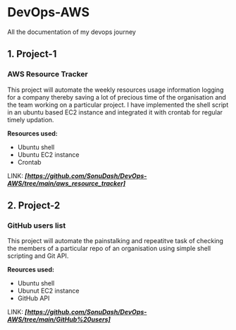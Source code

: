# DevOps-AWS
All the documentation of my devops journey

## 1. Project-1
### AWS Resource Tracker
This project will automate the weekly resources usage information logging for a company thereby saving a lot of precious time of the organisation and the team working on a particular project. I have implemented the shell script in an ubuntu based EC2 instance and integrated it with crontab for regular timely updation.

**Resources used:**
- Ubuntu shell
- Ubuntu EC2 instance
- Crontab

LINK: **_[https://github.com/SonuDash/DevOps-AWS/tree/main/aws_resource_tracker]_**

## 2. Project-2 
### GitHub users list
This project will automate the painstalking and repeatitve task of checking the members of a particular repo of an organisation using simple shell scripting and Git API.

**Reources used:**
- Ubuntu shell
- Ubunut EC2 instance
- GitHub API

LINK: **_[https://github.com/SonuDash/DevOps-AWS/tree/main/GitHub%20users]_**
